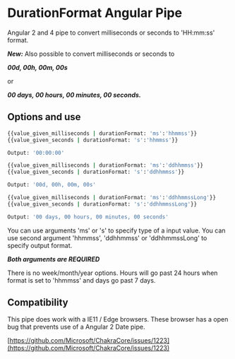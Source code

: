 # DurationFormat Angular Pipe

Angular 2 and 4 pipe to convert milliseconds or seconds to 'HH:mm:ss' format.

***New:*** Also possible to convert milliseconds or seconds to

***00d, 00h, 00m, 00s***

or

***00 days, 00 hours, 00 minutes, 00 seconds.***

## Options and use

```sh
{{value_given_milliseconds | durationFormat: 'ms':'hhmmss'}}
{{value_given_seconds | durationFormat: 's':'hhmmss'}}

Output: '00:00:00'
```

```sh
{{value_given_milliseconds | durationFormat: 'ms':'ddhhmmss'}}
{{value_given_seconds | durationFormat: 's':'ddhhmmss'}}

Output: '00d, 00h, 00m, 00s'
```

```sh
{{value_given_milliseconds | durationFormat: 'ms':'ddhhmmssLong'}}
{{value_given_seconds | durationFormat: 's':'ddhhmmssLong'}}

Output: '00 days, 00 hours, 00 minutes, 00 seconds'
```


You can use arguments 'ms' or 's' to specify type of a input value.
You can use second argument 'hhmmss', 'ddhhmmss' or 'ddhhmmssLong' to specify output format.

***Both arguments are REQUIRED***

There is no week/month/year options. Hours will go past 24 hours when format is set to 'hhmmss' and days go past 7 days.

## Compatibility

This pipe does work with a IE11 / Edge browsers.
These browser has a open bug that prevents use of a Angular 2 Date pipe.

[https://github.com/Microsoft/ChakraCore/issues/1223](https://github.com/Microsoft/ChakraCore/issues/1223)
